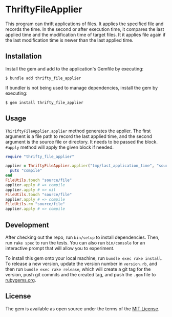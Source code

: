# ThriftyFileApplier
This program can thrift applications of files.
It applies the specified file and records the time. In the second or after execution time, it compares the last applied time and the modification time of target files.
It it applies file again if the last modification time is newer than the last applied time.

## Installation

Install the gem and add to the application's Gemfile by executing:

    $ bundle add thrifty_file_applier

If bundler is not being used to manage dependencies, install the gem by executing:

    $ gem install thrifty_file_applier

## Usage
`ThiriftyFileApplier.applier` method generates the applier.
The first argument is a file path to record the last applied time, and the second argument is the source file or directory.
It needs to be passed the block.
`#apply` method will apply the given block if needed. 
```ruby
require "thrifty_file_applier"

applier = ThriftyFileApplier.applier("tmp/last_application_time", "source") do
  puts "compile"
end
FileUtils.touch "source/file"
applier.apply # => compile
applier.apply # => nil
FileUtils.touch "source/file"
applier.apply # => compile
FileUtils.rm "source/file"
applier.apply # => compile
```

## Development

After checking out the repo, run `bin/setup` to install dependencies. Then, run `rake spec` to run the tests. You can also run `bin/console` for an interactive prompt that will allow you to experiment.

To install this gem onto your local machine, run `bundle exec rake install`. To release a new version, update the version number in `version.rb`, and then run `bundle exec rake release`, which will create a git tag for the version, push git commits and the created tag, and push the `.gem` file to [rubygems.org](https://rubygems.org).

## License

The gem is available as open source under the terms of the [MIT License](https://opensource.org/licenses/MIT).
